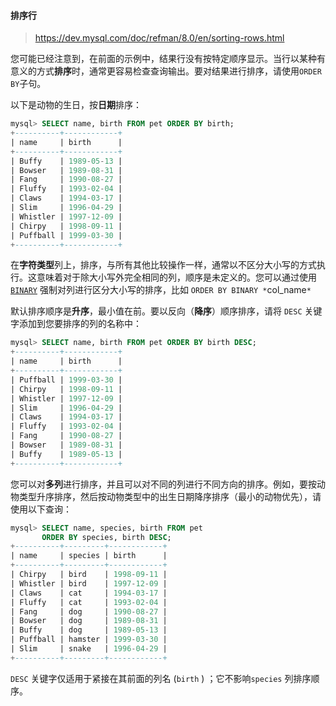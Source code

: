 #### 排序行

> https://dev.mysql.com/doc/refman/8.0/en/sorting-rows.html

您可能已经注意到，在前面的示例中，结果行没有按特定顺序显示。当行以某种有意义的方式**排序**时，通常更容易检查查询输出。要对结果进行排序，请使用`ORDER BY`子句。

以下是动物的生日，按**日期**排序：

```sql
mysql> SELECT name, birth FROM pet ORDER BY birth;
+----------+------------+
| name     | birth      |
+----------+------------+
| Buffy    | 1989-05-13 |
| Bowser   | 1989-08-31 |
| Fang     | 1990-08-27 |
| Fluffy   | 1993-02-04 |
| Claws    | 1994-03-17 |
| Slim     | 1996-04-29 |
| Whistler | 1997-12-09 |
| Chirpy   | 1998-09-11 |
| Puffball | 1999-03-30 |
+----------+------------+
```

在**字符类型**列上，排序，与所有其他比较操作一样，通常以不区分大小写的方式执行。这意味着对于除大小写外完全相同的列，顺序是未定义的。您可以通过使用  [`BINARY`](https://dev.mysql.com/doc/refman/8.0/en/cast-functions.html#operator_binary) 强制对列进行区分大小写的排序，比如 `ORDER BY BINARY *`col_name`*`

默认排序顺序是**升序**，最小值在前。要以反向（**降序**）顺序排序，请将 `DESC` 关键字添加到您要排序的列的名称中：

```sql
mysql> SELECT name, birth FROM pet ORDER BY birth DESC;
+----------+------------+
| name     | birth      |
+----------+------------+
| Puffball | 1999-03-30 |
| Chirpy   | 1998-09-11 |
| Whistler | 1997-12-09 |
| Slim     | 1996-04-29 |
| Claws    | 1994-03-17 |
| Fluffy   | 1993-02-04 |
| Fang     | 1990-08-27 |
| Bowser   | 1989-08-31 |
| Buffy    | 1989-05-13 |
+----------+------------+
```

您可以对**多列**进行排序，并且可以对不同的列进行不同方向的排序。例如，要按动物类型升序排序，然后按动物类型中的出生日期降序排序（最小的动物优先），请使用以下查询：

```sql
mysql> SELECT name, species, birth FROM pet
       ORDER BY species, birth DESC;
+----------+---------+------------+
| name     | species | birth      |
+----------+---------+------------+
| Chirpy   | bird    | 1998-09-11 |
| Whistler | bird    | 1997-12-09 |
| Claws    | cat     | 1994-03-17 |
| Fluffy   | cat     | 1993-02-04 |
| Fang     | dog     | 1990-08-27 |
| Bowser   | dog     | 1989-08-31 |
| Buffy    | dog     | 1989-05-13 |
| Puffball | hamster | 1999-03-30 |
| Slim     | snake   | 1996-04-29 |
+----------+---------+------------+
```

`DESC` 关键字仅适用于紧接在其前面的列名 (`birth` ) ；它不影响`species` 列排序顺序。
